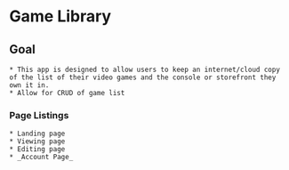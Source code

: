 # Game Library

## Goal
    * This app is designed to allow users to keep an internet/cloud copy of the list of their video games and the console or storefront they own it in.
    * Allow for CRUD of game list

### Page Listings
    * Landing page
    * Viewing page
    * Editing page
    * _Account Page_
